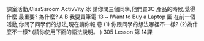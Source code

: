 課室活動,ClasSsroom ActivVity
冰 請你問三個同學,他們買3C 產品的時候,覺得什麼
最重要? 為什麼?
         A        B
我要買筆電    13
~
IWant to Buy a Laptop
圖 在前一個活動,你問了同學們的想法,現在請你報
卷
(1) 你跟同學的想法哪裡不一樣?
(2)為什麼不一樣? (請你使用下面的語法說明。 )
305
Lesson
第 14課
